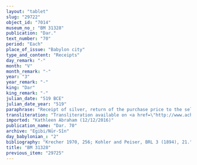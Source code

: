```yaml
---
layout: "tablet"
slug: "29722"
object_id: "7014"
museum_no_: "BM 31328"
publication: "Dar."
text_number: "70"
period: "Each"
place_of_issue: "Babylon city"
type_and_content: "Receipts"
day_remark: "-"
month: "V"
month_remark: "-"
year: "3"
year_remark: "-"
king: "Dar"
king_remark: "-"
julian_date: "519 BCE"
julian_date_year: "519"
paraphrase: "Receipt of silver, return of the purchase price to the seller.<br /> <strong>A</strong> purchased the (slave-)cook <strong>C</strong> from <strong>B</strong> by proxy. <strong>D<sub>1</sub></strong>, the middleman, took (<em>na&scaron;&ucirc;</em>) 5/6 minas of silver from him in order to pay (<em>eṭēru</em>) the price for the cook to the seller. However, it turned out that <strong>D<sub>1</sub> </strong>did not pay (<em>eṭēru</em>) to the seller. In the present document, <strong>A</strong>, the seller acknowledges that he received ( <em>eṭēru</em>) the outstanding 5/6 minas of silver and the interest on it from <strong>D<sub>2</sub></strong>, the middleman&rsquo;s son, according to the promissory note.&nbsp; Names of 4 witnesses and the scribe.<br /> &nbsp;<br /> <strong>A</strong> = Bēl-nādin-apli/Nab&ucirc;-mukīn-zēri//&Scaron;ig&ucirc;a; <strong>B </strong>= Nab&ucirc;-kāṣir/Nūr-S&icirc;n//Iddin-Papsukkal; <strong>C</strong> = Nab&ucirc;-silīm, a (slave?-)cook (<sup>l&uacute;</sup>MU);&nbsp; <strong>D<sub>1</sub></strong> = Itti-Marduk-balāṭu/&Scaron;ulāya//Egibi; <strong>D<sub>2</sub></strong> = Marduk-nāṣir-apli/Itti-Marduk-balāṭu//Egibi, son of<strong> D<sub>1</sub></strong>"
transliteration: "Transliteration available on <a href=\"http://www.achemenet.com/en/item/?/textual-sources/texts-by-regions/babylonia/babylon/1653942\" target=\"_blank\">Achemenet</a>"
imported: "Kathleen Abraham (12/12/2016)"
publication_name: "Dar. 70"
archive: "Egibi/Nūr-Sîn"
day_babylonian_: "2"
bibliography: "Krecher 1970, 256; Kohler and Peiser, BRL 3 (1894), 21."
title: "BM 31328"
previous_item: "29725"
---
```

